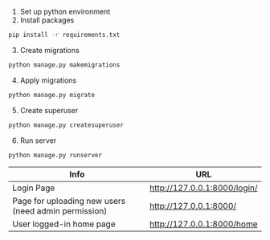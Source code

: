 1. Set up python environment
2. Install packages
```sh
pip install -r requirements.txt
```
3. Create migrations
```sh
python manage.py makemigrations
```
4. Apply migrations
```sh
python manage.py migrate
```
5. Create superuser
```sh
python manage.py createsuperuser
```
6. Run server
```sh
python manage.py runserver
```
| Info | URL |
| ------ | ------ |
| Login Page | http://127.0.0.1:8000/login/ |
| Page for uploading new users (need admin permission) | http://127.0.0.1:8000/ |
| User logged-in home page | http://127.0.0.1:8000/home |

